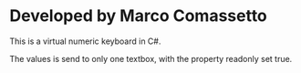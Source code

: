 # Developed by Marco Comassetto

This is a virtual numeric keyboard in C#.

The values is send to only one textbox, with the property readonly set true.


